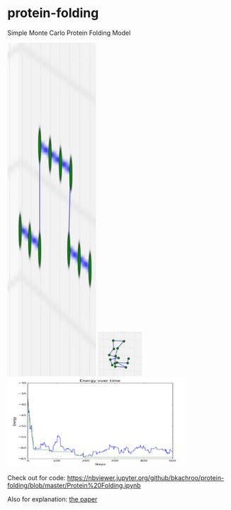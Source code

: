 # protein-folding
Simple Monte Carlo Protein Folding Model

<img src="/Protein%20Folding/step2.png" width="200" height="750"> <img src="/Protein%20Folding/step40.png" width="100" height="100">
<img src="/Protein%20Folding/beste500.png" width="400" height="200">

Check out for code: https://nbviewer.jupyter.org/github/bkachroo/protein-folding/blob/master/Protein%20Folding.ipynb

Also for explanation: [the paper](/Protein%20Folding/Bhareth_Kachroo_proteins.pdf)
